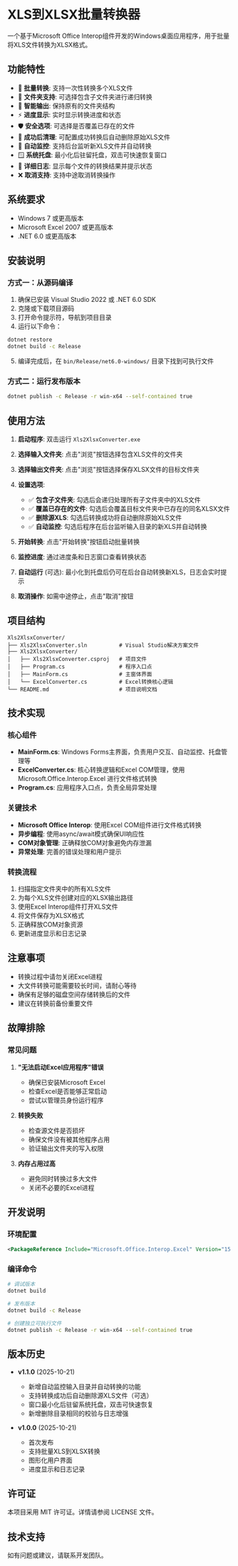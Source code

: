 # XLS到XLSX批量转换器

一个基于Microsoft Office Interop组件开发的Windows桌面应用程序，用于批量将XLS文件转换为XLSX格式。

## 功能特性

- 🔄 **批量转换**: 支持一次性转换多个XLS文件
- 📁 **文件夹支持**: 可选择包含子文件夹进行递归转换
- 🎯 **智能输出**: 保持原有的文件夹结构
- ⚡ **进度显示**: 实时显示转换进度和状态
- 🛡️ **安全选项**: 可选择是否覆盖已存在的文件
- 🧹 **成功后清理**: 可配置成功转换后自动删除原始XLS文件
- 📡 **自动监控**: 支持后台监听新XLS文件并自动转换
- 🪟 **系统托盘**: 最小化后驻留托盘，双击可快速恢复窗口
- 📝 **详细日志**: 显示每个文件的转换结果并提示状态
- ❌ **取消支持**: 支持中途取消转换操作

## 系统要求

- Windows 7 或更高版本
- Microsoft Excel 2007 或更高版本
- .NET 6.0 或更高版本

## 安装说明

### 方式一：从源码编译

1. 确保已安装 Visual Studio 2022 或 .NET 6.0 SDK
2. 克隆或下载项目源码
3. 打开命令提示符，导航到项目目录
4. 运行以下命令：

```bash
dotnet restore
dotnet build -c Release
```

5. 编译完成后，在 `bin/Release/net6.0-windows/` 目录下找到可执行文件

### 方式二：运行发布版本

```bash
dotnet publish -c Release -r win-x64 --self-contained true
```

## 使用方法

1. **启动程序**: 双击运行 `Xls2XlsxConverter.exe`

2. **选择输入文件夹**: 点击"浏览"按钮选择包含XLS文件的文件夹

3. **选择输出文件夹**: 点击"浏览"按钮选择保存XLSX文件的目标文件夹

4. **设置选项**:
   - ✅ **包含子文件夹**: 勾选后会递归处理所有子文件夹中的XLS文件
   - ✅ **覆盖已存在的文件**: 勾选后会覆盖目标文件夹中已存在的同名XLSX文件
   - ✅ **删除源XLS**: 勾选后转换成功将自动删除原始XLS文件
   - ✅ **自动监控**: 勾选后程序在后台监听输入目录的新XLS并自动转换

5. **开始转换**: 点击"开始转换"按钮启动批量转换

6. **监控进度**: 通过进度条和日志窗口查看转换状态

7. **自动运行** (可选): 最小化到托盘后仍可在后台自动转换新XLS，日志会实时提示

8. **取消操作**: 如需中途停止，点击"取消"按钮

## 项目结构

```
Xls2XlsxConverter/
├── Xls2XlsxConverter.sln          # Visual Studio解决方案文件
├── Xls2XlsxConverter/
│   ├── Xls2XlsxConverter.csproj   # 项目文件
│   ├── Program.cs                 # 程序入口点
│   ├── MainForm.cs                # 主窗体界面
│   └── ExcelConverter.cs          # Excel转换核心逻辑
└── README.md                      # 项目说明文档
```

## 技术实现

### 核心组件

- **MainForm.cs**: Windows Forms主界面，负责用户交互、自动监控、托盘管理等
- **ExcelConverter.cs**: 核心转换逻辑和Excel COM管理，使用 Microsoft.Office.Interop.Excel 进行文件格式转换
- **Program.cs**: 应用程序入口点，负责全局异常处理

### 关键技术

- **Microsoft Office Interop**: 使用Excel COM组件进行文件格式转换
- **异步编程**: 使用async/await模式确保UI响应性
- **COM对象管理**: 正确释放COM对象避免内存泄漏
- **异常处理**: 完善的错误处理和用户提示

### 转换流程

1. 扫描指定文件夹中的所有XLS文件
2. 为每个XLS文件创建对应的XLSX输出路径
3. 使用Excel Interop组件打开XLS文件
4. 将文件保存为XLSX格式
5. 正确释放COM对象资源
6. 更新进度显示和日志记录

## 注意事项

- 转换过程中请勿关闭Excel进程
- 大文件转换可能需要较长时间，请耐心等待
- 确保有足够的磁盘空间存储转换后的文件
- 建议在转换前备份重要文件

## 故障排除

### 常见问题

1. **"无法启动Excel应用程序"错误**
   - 确保已安装Microsoft Excel
   - 检查Excel是否能够正常启动
   - 尝试以管理员身份运行程序

2. **转换失败**
   - 检查源文件是否损坏
   - 确保文件没有被其他程序占用
   - 验证输出文件夹的写入权限

3. **内存占用过高**
   - 避免同时转换过多大文件
   - 关闭不必要的Excel进程

## 开发说明

### 环境配置

```xml
<PackageReference Include="Microsoft.Office.Interop.Excel" Version="15.0.4795.1001" />
```

### 编译命令

```bash
# 调试版本
dotnet build

# 发布版本
dotnet build -c Release

# 创建独立可执行文件
dotnet publish -c Release -r win-x64 --self-contained true
```

## 版本历史

- **v1.1.0** (2025-10-21)
  - 新增自动监控输入目录并自动转换的功能
  - 支持转换成功后自动删除源XLS文件（可选）
  - 窗口最小化后驻留系统托盘，双击可快速恢复
  - 新增删除目录相同的校验与日志增强

- **v1.0.0** (2025-10-21)
  - 首次发布
  - 支持批量XLS到XLSX转换
  - 图形化用户界面
  - 进度显示和日志记录

## 许可证

本项目采用 MIT 许可证。详情请参阅 LICENSE 文件。

## 技术支持

如有问题或建议，请联系开发团队。
